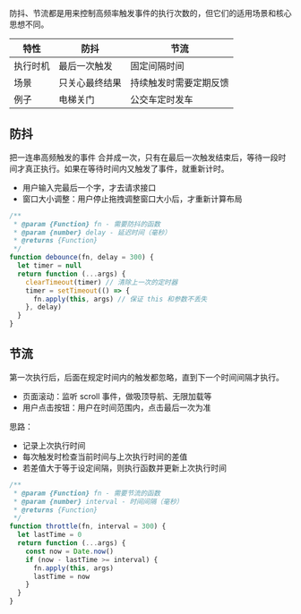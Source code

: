 防抖、节流都是用来控制高频率触发事件的执行次数的，但它们的适用场景和核心思想不同。

| 特性|防抖 | 节流 |
|------|------|------|
|执行时机|最后一次触发|固定间隔时间|
|场景|只关心最终结果|持续触发时需要定期反馈|
|例子|电梯关门|公交车定时发车|
## 防抖
把一连串高频触发的事件 合并成一次，只有在最后一次触发结束后，等待一段时间才真正执行。如果在等待时间内又触发了事件，就重新计时。
- 用户输入完最后一个字，才去请求接口
- 窗口大小调整：用户停止拖拽调整窗口大小后，才重新计算布局

```js
/**
 * @param {Function} fn - 需要防抖的函数
 * @param {number} delay - 延迟时间（毫秒）
 * @returns {Function}
 */
function debounce(fn, delay = 300) {
  let timer = null
  return function (...args) {
    clearTimeout(timer) // 清除上一次的定时器
    timer = setTimeout(() => {
      fn.apply(this, args) // 保证 this 和参数不丢失
    }, delay)
  }
}
```
## 节流
第一次执行后，后面在规定时间内的触发都忽略，直到下一个时间间隔才执行。
- 页面滚动：监听 scroll 事件，做吸顶导航、无限加载等
- 用户点击按钮：用户在时间范围内，点击最后一次为准

思路：
- 记录上次执行时间
- 每次触发时检查当前时间与上次执行时间的差值
- 若差值大于等于设定间隔，则执行函数并更新上次执行时间
```js
/**
 * @param {Function} fn - 需要节流的函数
 * @param {number} interval - 时间间隔（毫秒）
 * @returns {Function}
 */
function throttle(fn, interval = 300) {
  let lastTime = 0
  return function (...args) {
    const now = Date.now()
    if (now - lastTime >= interval) {
      fn.apply(this, args)
      lastTime = now
    }
  }
}
```
